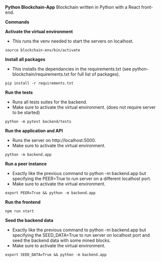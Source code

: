 **Python Blockchain-App**
Blockchain written in Python with a React front-end.

**Commands**

**Activate the virtual environment**
- This runs the venv needed to start the servers on localhost.
```
source blockchain-env/bin/activate
```

**Install all packages**
- This installs the dependancies in the requirements.txt (see python-blockchain/requirements.txt for full list of packages).
```
pip install -r requirements.txt
```

**Run the tests**
- Runs all tests suites for the backend.
- Make sure to activate the virtual environment. (does not require server to be started)
```
python -m pytest backend/tests
```

**Run the application and API**
- Runs the server on http://localhost:5000.
- Make sure to activate the virtual environment.
```
python -m backend.app
```

**Run a peer instance**
- Exactly like the previous command to python -m backend.app but specifying the PEER=True to run server on a different localhost port.
- Make sure to activate the virtual environment.
```
export PEER=True && python -m backend.app
```

**Run the frontend**
```
npm run start
```

**Seed the backend data**
- Exactly like the previous command to python -m backend.app but specifying the SEED_DATA=True to run server on localhost port and seed the backend data with some mined blocks.
- Make sure to activate the virtual environment.
```
export SEED_DATA=True && python -m backend.app
```

